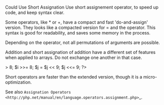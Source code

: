 Could Use Short Assignation
Use short assignement operator, to speed up code, and keep syntax clear.  

Some operators, like * or +, have a compact and fast 'do-and-assign' version. They looks like a compacted version for = and the operator. This syntax is good for readability, and saves some memory in the process. 

Depending on the operator, not all permutations of arguments are possible. 

Addition and short assignation of addition have a different set of features when applied to arrays. Do not exchange one another in that case.

<?php

$a = 10 + $a;
$a += 10;

$b = $b - 1;
$b -= 1;

$c = $c * 2;
$c *= 2;

$d = $d / 3;
$d /= 3;

$e = $e % 4;
$e %= 4;

$f = $f | 5;
$f |= 5;

$g = $g & 6;
$g &= 6;

$h = $h ^ 7;
$h ^= 7;

$i = $i >> 8;
$i >>= 8;

$j = $j << 9;
$j <<= 9;

?>

Short operators are faster than the extended version, though it is a micro-optimization.

See also `Assignation Operators <http://php.net/manual/en/language.operators.assignment.php>`_.

